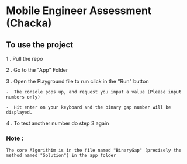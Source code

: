 # Mobile Engineer Assessment (Chacka)

## To use the project

1 . Pull the repo 

2 . Go to the "App" Folder 

3 . Open the Playground file to run click in the "Run" button

    -  The console pops up, and request you input a value (Please input numbers only)
  
    -  Hit enter on your keyboard and the binary gap number will be displayed.

4 . To test another number do step 3 again 

### Note : 
    The core Algorithim is in the file named "BinaryGap" (precisely the method named "Solution") in the app folder 


